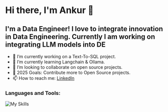 # Hi there, I'm Ankur 👋

## I'm a Data Engineer! I love to integrate innovation in Data Engineering. Currently I am working on integrating LLM models into DE

- 🔭 I’m currently working on a Text-To-SQL project.
- 🌱 I’m currently learning Langchain & Ollama.
- 👯 I’m looking to collaborate on open source projects.
- 🥅 2025 Goals: Contribute more to Open Source projects.
- 📫 How to reach me: [LinkedIn](your-linkedin-url)

### Languages and Tools:
![My Skills](https://go-skill-icons.vercel.app/api/icons?i=aws,gcp,azure,spark,python,databricks,oracle,snowflake,hadoop,flask,django,langchain,ollama,postgres,react,datadog,jira&perline=3)
